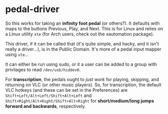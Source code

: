 # pedal-driver

So this works for taking an **infinity foot pedal** (or others?). It defaults with maps to the buttons Previous, Play, and Next. This is for Linux and relies on a Linux utility `xte` (for Arch users, check out the xautomation package).

This driver, if it can be called that (it's quite simple, and hacky, and it isn't really a driver...), is in the Public Domain. It's more of a pedal input mapper using `xte`...

It can either be run using sudo, or it a user can be added to a group with privilages to read `/dev/usb/hiddev0`.

For **transcription**, the pedals ought to *just work* for playing, skipping, and returning on VLC (or other music players). So, for transcription, the default VLC hotkeys (and these can be set in the Preferences) are `Shift+Left/Alt+Left/Shift+Alt+Left` and `Shift+Right/Alt+Right/Shift+Alt+Right` for **short/medium/long jumps forward and backwards**, respectively.
